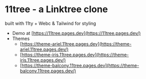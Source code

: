 # 11tree - a Linktree clone

built with 11ty + Webc & Tailwind for styling

- Demo at [https://11tree.pages.dev](https://11tree.pages.dev/)
- Themes
  - [https://theme-ariel.11tree.pages.dev](https://theme-ariel.11tree.pages.dev/)
  - [https://theme-iris.11tree.pages.dev](https://theme-iris.11tree.pages.dev/)
  - [https://theme-balcony.11tree.pages.dev](https://theme-balcony.11tree.pages.dev/)
